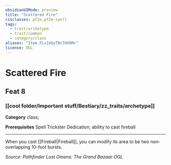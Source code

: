 ```yaml
---
obsidianUIMode: preview
title: "Scattered Fire"
cssclasses: pf2e,pf2e-spell
tags:
  - trait/archetype
  - trait/common
  - category/class
aliases: "Item.FLv1bQyTBc7HX8Mc"
license: OGL
---
```

# Scattered Fire
## Feat 8
### [[cool folder/Important stuff/Bestiary/zz_traits/archetype]]

**Category** class; 



**Prerequisites** Spell Trickster Dedication; ability to cast fireball
* * *
When you cast [[Fireball|Fireball]], you can modify its area to be two non-overlapping 10-foot bursts.

*Source: Pathfinder Lost Omens: The Grand Bazaar*
*OGL*